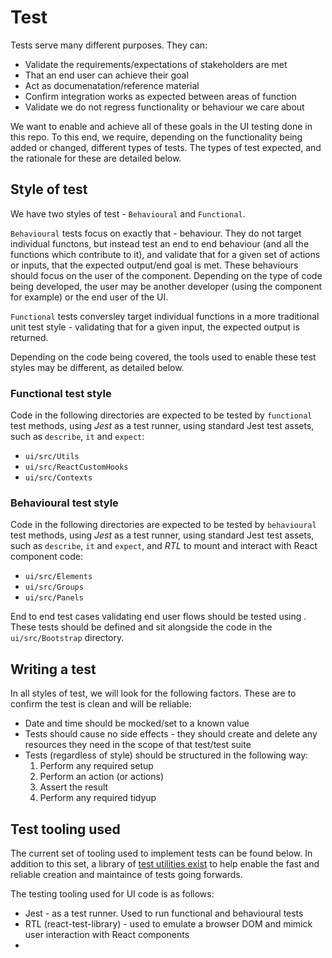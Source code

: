 # Test

Tests serve many different purposes. They can:

- Validate the requirements/expectations of stakeholders are met
- That an end user can achieve their goal
- Act as documenatation/reference material
- Confirm integration works as expected between areas of function
- Validate we do not regress functionality or behaviour we care about

We want to enable and achieve all of these goals in the UI testing done in this
repo. To this end, we require, depending on the functionality being added or
changed, different types of tests. The types of test expected, and the 
rationale for these are detailed below.

## Style of test

We have two styles of test - `Behavioural` and `Functional`. 

`Behavioural` tests focus on exactly that - behaviour. They do not target 
individual functons, but instead test an end to end behaviour (and all the 
functions which contribute to it), and validate that for a given set of actions
or inputs, that the expected output/end goal is met. These behaviours should 
focus on the user of the component. Depending on the type of code being 
developed, the user may be another developer (using the component for example)
or the end user of the UI.

`Functional` tests conversley target individual functions in a more traditional
unit test style - validating that for a given input, the expected output is 
returned.

Depending on the code being covered, the tools used to enable these test styles
may be different, as detailed below.

### Functional test style

Code in the following directories are expected to be tested by `functional` 
test methods, using _Jest_ as a test runner, using standard Jest test assets,
such as `describe`, `it` and `expect`:

- `ui/src/Utils`
- `ui/src/ReactCustomHooks`
- `ui/src/Contexts`

### Behavioural test style

Code in the following directories are expected to be tested by `behavioural` 
test methods, using _Jest_ as a test runner, using standard Jest test assets,
such as `describe`, `it` and `expect`, and _RTL_ to mount and interact with
React component code:

- `ui/src/Elements`
- `ui/src/Groups`
- `ui/src/Panels`

End to end test cases validating end user flows should be tested using 
_<e2e framework here>_. These tests should be defined and sit alongside the
code in the `ui/src/Bootstrap` directory.

## Writing a test

In all styles of test, we will look for the following factors. These are to
confirm the test is clean and will be reliable:

- Date and time should be mocked/set to a known value
- Tests should cause no side effects - they should create and delete any 
resources they need in the scope of that test/test suite
- Tests (regardless of style) should be structured in the following way:
  1) Perform any required setup
  2) Perform an action (or actions)
  3) Assert the result
  4) Perform any required tidyup

## Test tooling used

The current set of tooling used to implement tests can be found below. In 
addition to this set, a library of [test utilities exist](../src/TestUtils/README.md) to help enable the fast
and reliable creation and maintaince of tests going forwards.

The testing tooling used for UI code is as follows:

- Jest - as a test runner. Used to run functional and behavioural tests
- RTL (react-test-library) - used to emulate a browser DOM and mimick
user interaction with React components
- <e2e framework here>